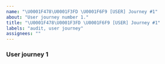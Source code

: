 ```yaml
---
name: "\U0001F478\U0001F3FD \U0001F6F9 [USER] Journey #1"
about: "User journey number 1."
title: "\U0001F478\U0001F3FD \U0001F6F9 [USER] Journey #1"
labels: "audit, user journey"
assignees: ""
---
```

### User journey 1

